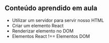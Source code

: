 ## Conteúdo aprendido em aula

- Utilizar um servidor para servir nosso HTML
- Criar um elemento React
- Renderizar elemento no DOM
- Elementos React !== Elementos DOM